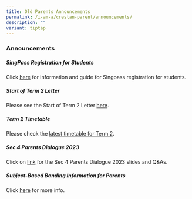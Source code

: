 ```yaml
---
title: Old Parents Announcements
permalink: /i-am-a/crestan-parent/announcements/
description: ""
variant: tiptap
---
```

### Announcements

##### SingPass Registration for Students

Click [here](https://www.crestsec.edu.sg/i-am-a/crestan-parent/useful-links/) for information and guide for Singpass registration for students.

##### Start of Term 2 Letter

Please see the Start of Term 2 Letter [here](/info-at-crest/useful-links/parent/).

##### Term 2 Timetable

Please check the [latest timetable for Term 2](/info-at-crest/useful-links/student/).

##### Sec 4 Parents Dialogue 2023

Click on [link](/info-at-crest/useful-links/parent/) for the Sec 4 Parents Dialogue 2023 slides and Q&As.

##### Subject-Based Banding Information for Parents

Click [here](/files/2022%20SBB%20Briefing%20Slides%20for%20Parents%20for%20sch%20website.pdf) for more info.